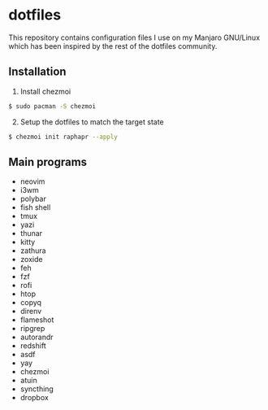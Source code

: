 # dotfiles

This repository contains configuration files I use on my Manjaro GNU/Linux which has been inspired by the rest of the dotfiles community.

## Installation

1. Install chezmoi

```bash
$ sudo pacman -S chezmoi
```

2. Setup the dotfiles to match the target state

```bash
$ chezmoi init raphapr --apply
```

## Main programs

- neovim
- i3wm
- polybar
- fish shell
- tmux
- yazi
- thunar
- kitty
- zathura
- zoxide
- feh
- fzf
- rofi
- htop
- copyq
- direnv
- flameshot
- ripgrep
- autorandr
- redshift
- asdf
- yay
- chezmoi
- atuin
- syncthing
- dropbox
